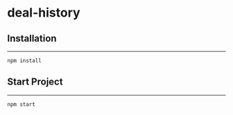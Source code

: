 # deal-history

## Installation
***
```console
npm install
```

## Start Project
***
```console
npm start
```
